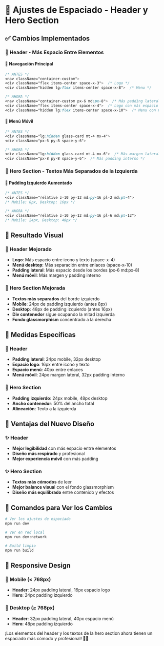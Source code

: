 # 🎨 Ajustes de Espaciado - Header y Hero Section

## ✅ **Cambios Implementados**

### 📍 **Header - Más Espacio Entre Elementos**

#### 🎯 **Navegación Principal**
```css
/* ANTES */
<nav className="container-custom">
<div className="flex items-center space-x-3">  /* Logo */
<div className="hidden lg:flex items-center space-x-8">  /* Menu */

/* AHORA */
<nav className="container-custom px-6 md:px-8">  /* Más padding lateral */
<div className="flex items-center space-x-4">  /* Logo con más espacio */
<div className="hidden lg:flex items-center space-x-10">  /* Menu con más espacio */
```

#### 🎯 **Menú Móvil**
```css
/* ANTES */
<div className="lg:hidden glass-card mt-4 mx-4">
<div className="px-6 py-8 space-y-6">

/* AHORA */
<div className="lg:hidden glass-card mt-4 mx-6">  /* Más margen lateral */
<div className="px-8 py-8 space-y-6">  /* Más padding interno */
```

### 📍 **Hero Section - Textos Más Separados de la Izquierda**

#### 🎯 **Padding Izquierdo Aumentado**
```css
/* ANTES */
<div className="relative z-10 py-12 md:py-16 pl-2 md:pl-4">
/* Mobile: 8px, Desktop: 16px */

/* AHORA */
<div className="relative z-10 py-12 md:py-16 pl-6 md:pl-12">
/* Mobile: 24px, Desktop: 48px */
```

## 🎯 **Resultado Visual**

### 📱 **Header Mejorado**
- **Logo**: Más espacio entre icono y texto (space-x-4)
- **Menú desktop**: Más separación entre enlaces (space-x-10)
- **Padding lateral**: Más espacio desde los bordes (px-6 md:px-8)
- **Menú móvil**: Más margen y padding interno

### 📱 **Hero Section Mejorada**
- **Textos más separados** del borde izquierdo
- **Mobile**: 24px de padding izquierdo (antes 8px)
- **Desktop**: 48px de padding izquierdo (antes 16px)
- **Div contenedor** sigue ocupando la mitad izquierda
- **Fondo glassmorphism** concentrado a la derecha

## 📐 **Medidas Específicas**

### 📏 **Header**
- **Padding lateral**: 24px mobile, 32px desktop
- **Espacio logo**: 16px entre icono y texto
- **Espacio menú**: 40px entre enlaces
- **Menú móvil**: 24px margen lateral, 32px padding interno

### 📏 **Hero Section**
- **Padding izquierdo**: 24px mobile, 48px desktop
- **Ancho contenedor**: 50% del ancho total
- **Alineación**: Texto a la izquierda

## 🎨 **Ventajas del Nuevo Diseño**

### ✨ **Header**
- **Mejor legibilidad** con más espacio entre elementos
- **Diseño más respirado** y profesional
- **Mejor experiencia móvil** con más padding

### ✨ **Hero Section**
- **Textos más cómodos** de leer
- **Mejor balance visual** con el fondo glassmorphism
- **Diseño más equilibrado** entre contenido y efectos

## 🚀 **Comandos para Ver los Cambios**

```bash
# Ver los ajustes de espaciado
npm run dev

# Ver en red local
npm run dev:network

# Build limpio
npm run build
```

## 📱 **Responsive Design**

### 🎯 **Mobile (< 768px)**
- **Header**: 24px padding lateral, 16px espacio logo
- **Hero**: 24px padding izquierdo

### 🎯 **Desktop (≥ 768px)**
- **Header**: 32px padding lateral, 40px espacio menú
- **Hero**: 48px padding izquierdo

¡Los elementos del header y los textos de la hero section ahora tienen un espaciado más cómodo y profesional! 🎨✨







